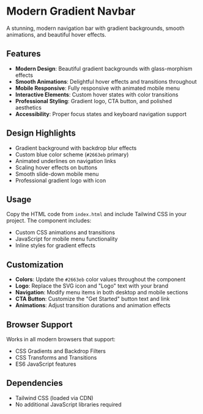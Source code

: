 # Modern Gradient Navbar

A stunning, modern navigation bar with gradient backgrounds, smooth animations, and beautiful hover effects.

## Features

- **Modern Design**: Beautiful gradient backgrounds with glass-morphism effects
- **Smooth Animations**: Delightful hover effects and transitions throughout
- **Mobile Responsive**: Fully responsive with animated mobile menu
- **Interactive Elements**: Custom hover states with color transitions
- **Professional Styling**: Gradient logo, CTA button, and polished aesthetics
- **Accessibility**: Proper focus states and keyboard navigation support

## Design Highlights

- Gradient background with backdrop blur effects
- Custom blue color scheme (`#2663eb` primary)
- Animated underlines on navigation links
- Scaling hover effects on buttons
- Smooth slide-down mobile menu
- Professional gradient logo with icon

## Usage

Copy the HTML code from `index.html` and include Tailwind CSS in your project. The component includes:

- Custom CSS animations and transitions
- JavaScript for mobile menu functionality
- Inline styles for gradient effects

## Customization

- **Colors**: Update the `#2663eb` color values throughout the component
- **Logo**: Replace the SVG icon and "Logo" text with your brand
- **Navigation**: Modify menu items in both desktop and mobile sections
- **CTA Button**: Customize the "Get Started" button text and link
- **Animations**: Adjust transition durations and animation effects

## Browser Support

Works in all modern browsers that support:

- CSS Gradients and Backdrop Filters
- CSS Transforms and Transitions
- ES6 JavaScript features

## Dependencies

- Tailwind CSS (loaded via CDN)
- No additional JavaScript libraries required
